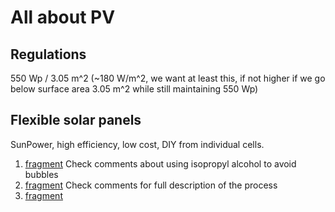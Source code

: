 All about PV
============

Regulations
-----------

550 Wp / 3.05 m^2  (~180 W/m^2, we want at least this, if not higher if we go below surface area 3.05 m^2 while still maintaining 550 Wp)


Flexible solar panels
---------------------

SunPower, high efficiency, low cost, DIY from individual cells.

1. [fragment](https://www.youtube.com/watch?v=KUU4UvGU8N0&t=2s) Check comments about using isopropyl alcohol to avoid bubbles
2. [fragment](https://www.youtube.com/watch?v=QD5SYrubR_E) Check comments for full description of the process
3. [fragment](https://www.youtube.com/watch?v=AgTDh4T9fro)
